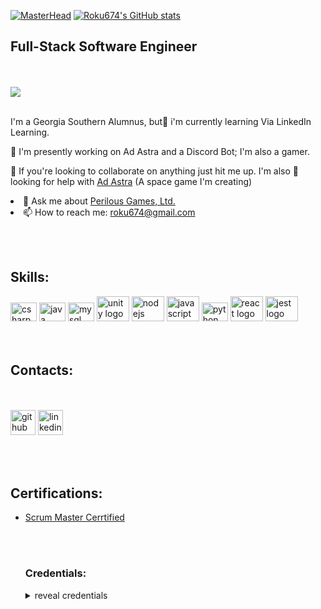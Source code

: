 [![MasterHead](https://c.tenor.com/BxuhqfpyRFwAAAAC/loading-system.gif)](https://alexanderfields.me)
[![Roku674's GitHub stats](https://github-readme-stats.vercel.app/api?username=roku674&count_private=true&show_icons=true&theme=react)](https://github.com/roku674)

<h2>Full-Stack Software Engineer</h2>
<br></br>
<img src="https://cdn.georgiasouthern.edu/logos/eGSlogo.png"/>
<br></br>
<p>
I'm a Georgia Southern Alumnus, but🌱 i'm currently learning Via LinkedIn Learning.
  </p>
<p>
🔭 I'm presently working on Ad Astra and a Discord Bot; I'm also a gamer.  </p>
<p>
 👯 If you're looking to collaborate on anything just hit me up. I'm also 🤔 looking for help with 
<a href ="https://sites.google.com/view/perilousgamesltd/games/adastrapericlum/gallery"> Ad Astra</a> (A space game I'm creating)
</p>
<li> 💬 Ask me about <a href="www.perilousgames.com">Perilous Games, Ltd. </a></li>
<li> 📫 How to reach me: <a href="mailto: roku674@gmail.com">roku674@gmail.com </a></li>
</ul>

<br></br>
<h2>Skills:</h2>
<div align="left">  
  <img src="https://cdn.jsdelivr.net/gh/devicons/devicon/icons/csharp/csharp-original.svg" height="30" width="42" alt="csharp logo"/>
  <img src="https://cdn.jsdelivr.net/gh/devicons/devicon/icons/java/java-original.svg" height="30" width="42" alt="java logo"/>
  <img src="https://cdn.jsdelivr.net/gh/devicons/devicon/icons/mysql/mysql-original.svg" height="30" width="42" alt="mysql logo"/>
  <img src="https://cdn.jsdelivr.net/gh/devicons/devicon/icons/unity/unity-original.svg" height="40" width="52" alt="unity logo"/>
  <img src="https://cdn.jsdelivr.net/gh/devicons/devicon/icons/nodejs/nodejs-original.svg" height="40" width="52" alt="nodejs logo"/>
  <img src="https://cdn.jsdelivr.net/gh/devicons/devicon/icons/javascript/javascript-original.svg" height="40" width="52" alt="javascript logo"/>
  <img src="https://cdn.jsdelivr.net/gh/devicons/devicon/icons/python/python-original.svg" height="30" width="42" alt="python logo"/>
  <img src="https://cdn.jsdelivr.net/gh/devicons/devicon/icons/react/react-original.svg" height="40" width="52" alt="react logo"/>
  <img src="https://cdn.jsdelivr.net/gh/devicons/devicon/icons/jest/jest-plain.svg" height="40" width="52" alt="jest logo"/>
</div>
<br></br>
<h2>Contacts:</h2>

<br></br>
[<img src='https://cdn.jsdelivr.net/npm/simple-icons@3.0.1/icons/github.svg' alt='github' height='40'>](https://github.com/roku674)  [<img src='https://cdn.jsdelivr.net/npm/simple-icons@3.0.1/icons/linkedin.svg' alt='linkedin' height='40'>](https://www.linkedin.com/in/alexander-fields-aa57a997/) 


<br></br>
<h2>Certifications:</h2>
<ul>
<li>
    <a href="https://bcert.me/bc/html/show-badge.html?b=uidevczt">Scrum Master Cerrtified
    </a>
</li>
 
  
<br></br>
<h3>Credentials:</h3>
<details>
  <summary> reveal credentials</summary>
<li>
  <a href="https://www.linkedin.com/learning/certificates/d98d90539667b9a67840efdcda2549f4880b2865fa212c6704e2eba876a3e4f4?original_referer=https%3A%2F%2Fwww.linkedin.com%2Fin%2Falexander-fields-aa57a997%3Ftrk%3Dpeople-guest_people_search-card">Google Cloud and Storage Foundations
  </a>
</li>

<li>
  <a href="https://www.linkedin.com/learning/certificates/cde2f1ecfee46fb5f825cab83d97a1c35d5d7e6e468d5131cdd2325ba348ced4">Learning Cloud Computing: Cloud Storage
  </a>
</li>
<li>
  <a href="https://www.linkedin.com/learning/certificates/d008e40fa49d54542b8a319ae94084dbc4a078b0e92a65cabc86dd86aafed159">Learning Cloud Computing: Core Conecepts
  </a>
</li>
<li>
  <a href="https://www.linkedin.com/learning/certificates/26194ce11d5411effd4fed14b9e0a59911d1301c3900ecc263707566e5b75bec?original_referer=https%3A%2F%2Fwww.linkedin.com%2Fin%2Falexander-fields-aa57a997%3Ftrk%3Dpeople-guest_people_search-card">Using Python for Automation
  </a>
</li>
<li>
  <a href="https://www.linkedin.com/learning/certificates/29f3dfcad5236e70be5f222c8f902ad3fe7cd507243e57b79d453c091ffa0613?original_referer=https%3A%2F%2Fwww.linkedin.com%2Fin%2Falexander-fields-aa57a997%3Ftrk%3Dpeople-guest_people_search-card">Angular: Building on Azure Microservices
  </a>
</li>
<li>
  <a href="https://www.linkedin.com/learning/certificates/8e9ed2b075652380aa735f86ec301795521d6635d92c88b71d0c3c36ff0643b3">Advanced Node.js
  </a>
</li>
<li>
  <a href="https://www.linkedin.com/learning/certificates/2b03f2004a90a6081dd424a4eae85c78fef66ab51fc6096b6d4be27aa9fc2d67">JSON Essential Training
  </a>
</li>
<li>
  <a href="https://www.linkedin.com/learning/certificates/a34d2795ed15d0bcdd407d7f64ae95d0234d37ff5a4b971e191978481f5ac12c">Learn API Documentation with JSON and XML
  </a>
</li>
<li>
  <a href="https://www.linkedin.com/learning/node-js-essential-training-2019">Node.js Essential Training (2019)
  </a>
</li>
<li>
  <a href="https://www.linkedin.com/learning/node-js-testing-and-code-quality-14003857">Node.js: Testing and Code Quality
  </a>
</li>
<li>
  <a href="https://triplebyte.com/tb/alexander-fields-sf0votk/certificate">Triplebyte Certified: Back-end
  </a>
</li>
<li>
  <a href="https://www.linkedin.com/learning/learning-asp-dot-net-core-mvc">Learning ASP.NET Core MVC
  </a>
</li>
<li>
  <a href="https://www.linkedin.com/learning/node-js-for-c-sharp-developers">Node.js for C# Developers
  </a>
</li>
<li>
  <a href="https://www.linkedin.com/learning/aws-certified-solutions-architect-associate-saa-c02-cert-prep-1-cloud-services-overview">AWS Certified Solutions Architect - Associate (SAA-C02) Cert Prep: 1 Cloud Services Overview
  </a>
</li>
<li>
  <a href="https://www.linkedin.com/learning/learning-asp-dot-net-2">Learning ASP.NET
  </a>
</li>
<li>
  <a href="https://www.linkedin.com/learning/deploying-asp-dot-net-applications">Deploying ASP.NET Applications
  </a>
</li>
<li>
  <a href="https://www.linkedin.com/learning/advanced-sql-for-application-development">Advanced SQL for Application Development
  </a>
</li>
<li>
  <a href="https://www.linkedin.com/learning/advanced-sql-for-query-tuning-and-performance-optimization">Advanced SQL for Query Tuning and Performance Optimization
  </a>
</li>
<li>
  <a href="https://www.linkedin.com/learning/visual-basic-essential-training-2?original_referer=https%3A%2F%2Fwww.linkedin.com%2Fin%2Falexander-fields-aa57a997%3Ftrk%3Dpeople-guest_people_search-card">Visual Basic Essential Training
  </a>
</li>
<li>
  <a href="https://www.linkedin.com/learning/api-test-automation-with-soapui">API Test Automation with SoapUI
  </a>
</li>
<li>
  <a href="https://www.linkedin.com/learning/api-testing-foundations">API Testing Foundations
  </a>
</li>
<li>
  <a href="https://www.linkedin.com/learning/api-testing-and-validation">API Testing and Validation
  </a>
</li>
<li>
  <a href="https://www.linkedin.com/learning/agile-software-development-kanban-for-developers">Agile Software Development: Kanban for Developers
  </a>
</li>
<li>
  <a href="https://www.linkedin.com/learning/designing-restful-apis">Designing RESTful APIs
  </a>
</li>
<li>
  <a href="https://www.linkedin.com/learning/http-essential-training">HTTP Essential Training
  </a>
</li>
<li>
  <a href="https://www.linkedin.com/learning/introducing-postman">Introducing Postman
  </a>
</li>
<li>
  <a href="https://www.linkedin.com/learning/introduction-to-test-classes-in-salesforce">Introduction to Test Classes in Salesforce
  </a>
</li>
<li>
  <a href="https://www.linkedin.com/learning/learning-rest-apis">Learning REST APIs
  </a>
</li>
<li>
  <a href="https://www.linkedin.com/learning/learning-salesforce-com-development">Learning Salesforce.com Development
  </a>
</li>
<li>
  <a href="https://www.linkedin.com/learning/postman-essential-training">Postman Essential Training 
  </a>
</li>
<li>
  <a href="https://www.linkedin.com/learning/programming-foundations-apis-and-web-services">Programming Foundations: APIs and Web Services
  </a>
</li>
<li>
  <a href="https://www.linkedin.com/learning/programming-foundations-design-patterns-2?original_referer=https%3A%2F%2Fwww.linkedin.com%2Fin%2Falexander-fields-aa57a997%3Ftrk%3Dpeople-guest_people_search-card">Programming Foundations: Design Patterns
  </a>
</li>
<li>
  <a href="https://www.linkedin.com/learning/programming-foundations-secure-coding">Programming Foundations: Secure Coding
  </a>
</li>

</ul>
</details>
